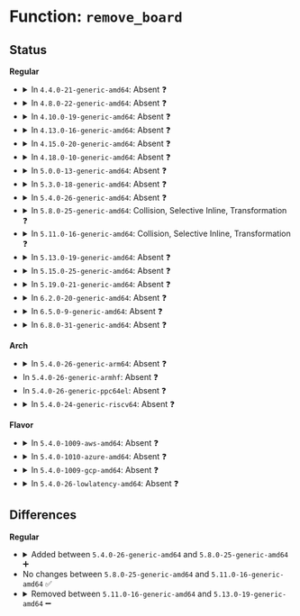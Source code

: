 # Function: <code>remove_board</code>

## Status
<b>Regular</b>
<ul>
<li>
<details>
<summary>In <code>4.4.0-21-generic-amd64</code>: Absent ❓</summary>

```json
{
  "name": "remove_board",
  "collision_type": "Unique Static",
  "inline_type": "Full",
  "funcs": [
    {
      "addr": 18446744071583366009,
      "name": "remove_board",
      "external": false,
      "loc": "drivers/pci/hotplug/pciehp_ctrl.c:134",
      "file": "drivers/pci/hotplug/pciehp_ctrl.c",
      "inline": "not declared, inlined",
      "caller_inline": [
        "drivers/pci/hotplug/pciehp_ctrl.c:pciehp_disable_slot"
      ],
      "caller_func": []
    }
  ],
  "symbols": []
}
```
</details>
</li>
<li>
<details>
<summary>In <code>4.8.0-22-generic-amd64</code>: Absent ❓</summary>

```json
{
  "name": "remove_board",
  "collision_type": "Unique Static",
  "inline_type": "Full",
  "funcs": [
    {
      "addr": 18446744071583679258,
      "name": "remove_board",
      "external": false,
      "loc": "drivers/pci/hotplug/pciehp_ctrl.c:134",
      "file": "drivers/pci/hotplug/pciehp_ctrl.c",
      "inline": "not declared, inlined",
      "caller_inline": [
        "drivers/pci/hotplug/pciehp_ctrl.c:pciehp_disable_slot"
      ],
      "caller_func": []
    }
  ],
  "symbols": []
}
```
</details>
</li>
<li>
<details>
<summary>In <code>4.10.0-19-generic-amd64</code>: Absent ❓</summary>

```json
{
  "name": "remove_board",
  "collision_type": "Unique Static",
  "inline_type": "Full",
  "funcs": [
    {
      "addr": 18446744071583817370,
      "name": "remove_board",
      "external": false,
      "loc": "drivers/pci/hotplug/pciehp_ctrl.c:135",
      "file": "drivers/pci/hotplug/pciehp_ctrl.c",
      "inline": "not declared, inlined",
      "caller_inline": [
        "drivers/pci/hotplug/pciehp_ctrl.c:pciehp_disable_slot"
      ],
      "caller_func": []
    }
  ],
  "symbols": []
}
```
</details>
</li>
<li>
<details>
<summary>In <code>4.13.0-16-generic-amd64</code>: Absent ❓</summary>

```json
{
  "name": "remove_board",
  "collision_type": "Unique Static",
  "inline_type": "Full",
  "funcs": [
    {
      "addr": 18446744071583860351,
      "name": "remove_board",
      "external": false,
      "loc": "drivers/pci/hotplug/pciehp_ctrl.c:135",
      "file": "drivers/pci/hotplug/pciehp_ctrl.c",
      "inline": "not declared, inlined",
      "caller_inline": [
        "drivers/pci/hotplug/pciehp_ctrl.c:pciehp_disable_slot"
      ],
      "caller_func": []
    }
  ],
  "symbols": []
}
```
</details>
</li>
<li>
<details>
<summary>In <code>4.15.0-20-generic-amd64</code>: Absent ❓</summary>

```json
{
  "name": "remove_board",
  "collision_type": "Unique Static",
  "inline_type": "Full",
  "funcs": [
    {
      "addr": 18446744071584123951,
      "name": "remove_board",
      "external": false,
      "loc": "drivers/pci/hotplug/pciehp_ctrl.c:136",
      "file": "drivers/pci/hotplug/pciehp_ctrl.c",
      "inline": "not declared, inlined",
      "caller_inline": [
        "drivers/pci/hotplug/pciehp_ctrl.c:pciehp_disable_slot"
      ],
      "caller_func": []
    }
  ],
  "symbols": []
}
```
</details>
</li>
<li>
<details>
<summary>In <code>4.18.0-10-generic-amd64</code>: Absent ❓</summary>

```json
{
  "name": "remove_board",
  "collision_type": "Static-Static Collision",
  "inline_type": "Full",
  "funcs": [
    {
      "addr": 18446744071584324476,
      "name": "remove_board",
      "external": false,
      "loc": "drivers/pci/hotplug/pciehp_ctrl.c:122",
      "file": "drivers/pci/hotplug/pciehp_ctrl.c",
      "inline": "not declared, inlined",
      "caller_inline": [
        "drivers/pci/hotplug/pciehp_ctrl.c:pciehp_disable_slot"
      ],
      "caller_func": []
    },
    {
      "addr": 18446744071584335703,
      "name": "remove_board",
      "external": false,
      "loc": "drivers/pci/hotplug/shpchp_ctrl.c:338",
      "file": "drivers/pci/hotplug/shpchp_ctrl.c",
      "inline": "not declared, inlined",
      "caller_inline": [
        "drivers/pci/hotplug/shpchp_ctrl.c:shpchp_disable_slot"
      ],
      "caller_func": []
    }
  ],
  "symbols": []
}
```
</details>
</li>
<li>
<details>
<summary>In <code>5.0.0-13-generic-amd64</code>: Absent ❓</summary>

```json
{
  "name": "remove_board",
  "collision_type": "Static-Static Collision",
  "inline_type": "Full",
  "funcs": [
    {
      "addr": 18446744071584417791,
      "name": "remove_board",
      "external": false,
      "loc": "drivers/pci/hotplug/pciehp_ctrl.c:105",
      "file": "drivers/pci/hotplug/pciehp_ctrl.c",
      "inline": "not declared, inlined",
      "caller_inline": [
        "drivers/pci/hotplug/pciehp_ctrl.c:pciehp_disable_slot"
      ],
      "caller_func": []
    },
    {
      "addr": 18446744071584430955,
      "name": "remove_board",
      "external": false,
      "loc": "drivers/pci/hotplug/shpchp_ctrl.c:338",
      "file": "drivers/pci/hotplug/shpchp_ctrl.c",
      "inline": "not declared, inlined",
      "caller_inline": [
        "drivers/pci/hotplug/shpchp_ctrl.c:shpchp_disable_slot"
      ],
      "caller_func": []
    }
  ],
  "symbols": []
}
```
</details>
</li>
<li>
<details>
<summary>In <code>5.3.0-18-generic-amd64</code>: Absent ❓</summary>

```json
{
  "name": "remove_board",
  "collision_type": "Static-Static Collision",
  "inline_type": "Full",
  "funcs": [
    {
      "addr": 18446744071584614099,
      "name": "remove_board",
      "external": false,
      "loc": "drivers/pci/hotplug/pciehp_ctrl.c:107",
      "file": "drivers/pci/hotplug/pciehp_ctrl.c",
      "inline": "not declared, inlined",
      "caller_inline": [
        "drivers/pci/hotplug/pciehp_ctrl.c:pciehp_disable_slot"
      ],
      "caller_func": []
    },
    {
      "addr": 18446744071584627075,
      "name": "remove_board",
      "external": false,
      "loc": "drivers/pci/hotplug/shpchp_ctrl.c:338",
      "file": "drivers/pci/hotplug/shpchp_ctrl.c",
      "inline": "not declared, inlined",
      "caller_inline": [
        "drivers/pci/hotplug/shpchp_ctrl.c:shpchp_disable_slot"
      ],
      "caller_func": []
    }
  ],
  "symbols": []
}
```
</details>
</li>
<li>
<details>
<summary>In <code>5.4.0-26-generic-amd64</code>: Absent ❓</summary>

```json
{
  "name": "remove_board",
  "collision_type": "Static-Static Collision",
  "inline_type": "Full",
  "funcs": [
    {
      "addr": 18446744071584752019,
      "name": "remove_board",
      "external": false,
      "loc": "drivers/pci/hotplug/pciehp_ctrl.c:111",
      "file": "drivers/pci/hotplug/pciehp_ctrl.c",
      "inline": "not declared, inlined",
      "caller_inline": [
        "drivers/pci/hotplug/pciehp_ctrl.c:pciehp_disable_slot"
      ],
      "caller_func": []
    },
    {
      "addr": 18446744071584764771,
      "name": "remove_board",
      "external": false,
      "loc": "drivers/pci/hotplug/shpchp_ctrl.c:338",
      "file": "drivers/pci/hotplug/shpchp_ctrl.c",
      "inline": "not declared, inlined",
      "caller_inline": [
        "drivers/pci/hotplug/shpchp_ctrl.c:shpchp_disable_slot"
      ],
      "caller_func": []
    }
  ],
  "symbols": []
}
```
</details>
</li>
<li>
<details>
<summary>In <code>5.8.0-25-generic-amd64</code>: Collision, Selective Inline, Transformation ❓</summary>

```c
void remove_board(struct controller * ctrl, bool safe_removal)
```

```json
{
  "name": "remove_board",
  "collision_type": "Static-Static Collision",
  "inline_type": "Selective",
  "funcs": [
    {
      "addr": 18446744071585442929,
      "name": "remove_board",
      "external": false,
      "loc": "drivers/pci/hotplug/pciehp_ctrl.c:111",
      "file": "drivers/pci/hotplug/pciehp_ctrl.c",
      "inline": "not declared, inlined",
      "caller_inline": [
        "drivers/pci/hotplug/pciehp_ctrl.c:pciehp_disable_slot"
      ],
      "caller_func": []
    },
    {
      "addr": 0,
      "name": "remove_board",
      "external": false,
      "loc": "drivers/pci/hotplug/shpchp_ctrl.c:338",
      "file": "drivers/pci/hotplug/shpchp_ctrl.c",
      "inline": "seen, unknown",
      "caller_inline": [],
      "caller_func": [
        "drivers/pci/hotplug/shpchp_ctrl.c:shpchp_disable_slot"
      ]
    }
  ],
  "symbols": [
    {
      "addr": 18446744071585457376,
      "name": "remove_board",
      "section": ".text",
      "bind": "STB_LOCAL",
      "size": 187
    },
    {
      "addr": 18446744071585460265,
      "name": "remove_board.cold",
      "section": ".text",
      "bind": "STB_LOCAL",
      "size": 165
    }
  ]
}
```
</details>
</li>
<li>
<details>
<summary>In <code>5.11.0-16-generic-amd64</code>: Collision, Selective Inline, Transformation ❓</summary>

```c
void remove_board(struct controller * ctrl, bool safe_removal)
```

```json
{
  "name": "remove_board",
  "collision_type": "Static-Static Collision",
  "inline_type": "Selective",
  "funcs": [
    {
      "addr": 18446744071585592257,
      "name": "remove_board",
      "external": false,
      "loc": "drivers/pci/hotplug/pciehp_ctrl.c:109",
      "file": "drivers/pci/hotplug/pciehp_ctrl.c",
      "inline": "not declared, inlined",
      "caller_inline": [
        "drivers/pci/hotplug/pciehp_ctrl.c:pciehp_disable_slot"
      ],
      "caller_func": []
    },
    {
      "addr": 0,
      "name": "remove_board",
      "external": false,
      "loc": "drivers/pci/hotplug/shpchp_ctrl.c:337",
      "file": "drivers/pci/hotplug/shpchp_ctrl.c",
      "inline": "seen, unknown",
      "caller_inline": [],
      "caller_func": [
        "drivers/pci/hotplug/shpchp_ctrl.c:shpchp_disable_slot"
      ]
    }
  ],
  "symbols": [
    {
      "addr": 18446744071585604688,
      "name": "remove_board",
      "section": ".text",
      "bind": "STB_LOCAL",
      "size": 187
    },
    {
      "addr": 18446744071591414394,
      "name": "remove_board.cold",
      "section": ".text",
      "bind": "STB_LOCAL",
      "size": 165
    }
  ]
}
```
</details>
</li>
<li>
<details>
<summary>In <code>5.13.0-19-generic-amd64</code>: Absent ❓</summary>

```json
{
  "name": "remove_board",
  "collision_type": "Static-Static Collision",
  "inline_type": "Full",
  "funcs": [
    {
      "addr": 18446744071585470689,
      "name": "remove_board",
      "external": false,
      "loc": "drivers/pci/hotplug/pciehp_ctrl.c:109",
      "file": "drivers/pci/hotplug/pciehp_ctrl.c",
      "inline": "not declared, inlined",
      "caller_inline": [
        "drivers/pci/hotplug/pciehp_ctrl.c:pciehp_disable_slot"
      ],
      "caller_func": []
    },
    {
      "addr": 18446744071585483174,
      "name": "remove_board",
      "external": false,
      "loc": "drivers/pci/hotplug/shpchp_ctrl.c:337",
      "file": "drivers/pci/hotplug/shpchp_ctrl.c",
      "inline": "not declared, inlined",
      "caller_inline": [
        "drivers/pci/hotplug/shpchp_ctrl.c:shpchp_disable_slot"
      ],
      "caller_func": []
    }
  ],
  "symbols": []
}
```
</details>
</li>
<li>
<details>
<summary>In <code>5.15.0-25-generic-amd64</code>: Absent ❓</summary>

```json
{
  "name": "remove_board",
  "collision_type": "Static-Static Collision",
  "inline_type": "Full",
  "funcs": [
    {
      "addr": 18446744071585936993,
      "name": "remove_board",
      "external": false,
      "loc": "drivers/pci/hotplug/pciehp_ctrl.c:109",
      "file": "drivers/pci/hotplug/pciehp_ctrl.c",
      "inline": "not declared, inlined",
      "caller_inline": [
        "drivers/pci/hotplug/pciehp_ctrl.c:pciehp_disable_slot"
      ],
      "caller_func": []
    },
    {
      "addr": 18446744071585949798,
      "name": "remove_board",
      "external": false,
      "loc": "drivers/pci/hotplug/shpchp_ctrl.c:337",
      "file": "drivers/pci/hotplug/shpchp_ctrl.c",
      "inline": "not declared, inlined",
      "caller_inline": [
        "drivers/pci/hotplug/shpchp_ctrl.c:shpchp_disable_slot"
      ],
      "caller_func": []
    }
  ],
  "symbols": []
}
```
</details>
</li>
<li>
<details>
<summary>In <code>5.19.0-21-generic-amd64</code>: Absent ❓</summary>

```json
{
  "name": "remove_board",
  "collision_type": "Static-Static Collision",
  "inline_type": "Full",
  "funcs": [
    {
      "addr": 18446744071587139777,
      "name": "remove_board",
      "external": false,
      "loc": "drivers/pci/hotplug/pciehp_ctrl.c:109",
      "file": "drivers/pci/hotplug/pciehp_ctrl.c",
      "inline": "not declared, inlined",
      "caller_inline": [
        "drivers/pci/hotplug/pciehp_ctrl.c:pciehp_disable_slot"
      ],
      "caller_func": []
    },
    {
      "addr": 18446744071587153878,
      "name": "remove_board",
      "external": false,
      "loc": "drivers/pci/hotplug/shpchp_ctrl.c:337",
      "file": "drivers/pci/hotplug/shpchp_ctrl.c",
      "inline": "not declared, inlined",
      "caller_inline": [
        "drivers/pci/hotplug/shpchp_ctrl.c:shpchp_disable_slot"
      ],
      "caller_func": []
    }
  ],
  "symbols": []
}
```
</details>
</li>
<li>
<details>
<summary>In <code>6.2.0-20-generic-amd64</code>: Absent ❓</summary>

```json
{
  "name": "remove_board",
  "collision_type": "Static-Static Collision",
  "inline_type": "Full",
  "funcs": [
    {
      "addr": 18446744071588342881,
      "name": "remove_board",
      "external": false,
      "loc": "drivers/pci/hotplug/pciehp_ctrl.c:109",
      "file": "drivers/pci/hotplug/pciehp_ctrl.c",
      "inline": "not declared, inlined",
      "caller_inline": [
        "drivers/pci/hotplug/pciehp_ctrl.c:pciehp_disable_slot"
      ],
      "caller_func": []
    },
    {
      "addr": 18446744071588361390,
      "name": "remove_board",
      "external": false,
      "loc": "drivers/pci/hotplug/shpchp_ctrl.c:337",
      "file": "drivers/pci/hotplug/shpchp_ctrl.c",
      "inline": "not declared, inlined",
      "caller_inline": [
        "drivers/pci/hotplug/shpchp_ctrl.c:shpchp_disable_slot"
      ],
      "caller_func": []
    }
  ],
  "symbols": []
}
```
</details>
</li>
<li>
<details>
<summary>In <code>6.5.0-9-generic-amd64</code>: Absent ❓</summary>

```json
{
  "name": "remove_board",
  "collision_type": "Static-Static Collision",
  "inline_type": "Full",
  "funcs": [
    {
      "addr": 18446744071588618973,
      "name": "remove_board",
      "external": false,
      "loc": "drivers/pci/hotplug/pciehp_ctrl.c:109",
      "file": "drivers/pci/hotplug/pciehp_ctrl.c",
      "inline": "not declared, inlined",
      "caller_inline": [
        "drivers/pci/hotplug/pciehp_ctrl.c:pciehp_disable_slot"
      ],
      "caller_func": []
    },
    {
      "addr": 18446744071588637470,
      "name": "remove_board",
      "external": false,
      "loc": "drivers/pci/hotplug/shpchp_ctrl.c:337",
      "file": "drivers/pci/hotplug/shpchp_ctrl.c",
      "inline": "not declared, inlined",
      "caller_inline": [
        "drivers/pci/hotplug/shpchp_ctrl.c:shpchp_disable_slot"
      ],
      "caller_func": []
    }
  ],
  "symbols": []
}
```
</details>
</li>
<li>
<details>
<summary>In <code>6.8.0-31-generic-amd64</code>: Absent ❓</summary>

```json
{
  "name": "remove_board",
  "collision_type": "Static-Static Collision",
  "inline_type": "Full",
  "funcs": [
    {
      "addr": 18446744071588919149,
      "name": "remove_board",
      "external": false,
      "loc": "drivers/pci/hotplug/pciehp_ctrl.c:109",
      "file": "drivers/pci/hotplug/pciehp_ctrl.c",
      "inline": "not declared, inlined",
      "caller_inline": [
        "drivers/pci/hotplug/pciehp_ctrl.c:pciehp_disable_slot"
      ],
      "caller_func": []
    },
    {
      "addr": 18446744071588937790,
      "name": "remove_board",
      "external": false,
      "loc": "drivers/pci/hotplug/shpchp_ctrl.c:337",
      "file": "drivers/pci/hotplug/shpchp_ctrl.c",
      "inline": "not declared, inlined",
      "caller_inline": [
        "drivers/pci/hotplug/shpchp_ctrl.c:shpchp_disable_slot"
      ],
      "caller_func": []
    }
  ],
  "symbols": []
}
```
</details>
</li>
</ul>
<b>Arch</b>
<ul>
<li>
<details>
<summary>In <code>5.4.0-26-generic-arm64</code>: Absent ❓</summary>

```json
{
  "name": "remove_board",
  "collision_type": "Static-Static Collision",
  "inline_type": "Full",
  "funcs": [
    {
      "addr": 18446603336497015300,
      "name": "remove_board",
      "external": false,
      "loc": "drivers/pci/hotplug/pciehp_ctrl.c:111",
      "file": "drivers/pci/hotplug/pciehp_ctrl.c",
      "inline": "not declared, inlined",
      "caller_inline": [
        "drivers/pci/hotplug/pciehp_ctrl.c:pciehp_disable_slot"
      ],
      "caller_func": []
    },
    {
      "addr": 18446603336497029296,
      "name": "remove_board",
      "external": false,
      "loc": "drivers/pci/hotplug/shpchp_ctrl.c:338",
      "file": "drivers/pci/hotplug/shpchp_ctrl.c",
      "inline": "not declared, inlined",
      "caller_inline": [
        "drivers/pci/hotplug/shpchp_ctrl.c:shpchp_disable_slot"
      ],
      "caller_func": []
    }
  ],
  "symbols": []
}
```
</details>
</li>
<li>
In <code>5.4.0-26-generic-armhf</code>: Absent ❓
</li>
<li>
In <code>5.4.0-26-generic-ppc64el</code>: Absent ❓
</li>
<li>
<details>
<summary>In <code>5.4.0-24-generic-riscv64</code>: Absent ❓</summary>

```json
{
  "name": "remove_board",
  "collision_type": "Static-Static Collision",
  "inline_type": "Full",
  "funcs": [
    {
      "addr": 18446743936275674998,
      "name": "remove_board",
      "external": false,
      "loc": "drivers/pci/hotplug/pciehp_ctrl.c:111",
      "file": "drivers/pci/hotplug/pciehp_ctrl.c",
      "inline": "not declared, inlined",
      "caller_inline": [
        "drivers/pci/hotplug/pciehp_ctrl.c:pciehp_disable_slot"
      ],
      "caller_func": []
    },
    {
      "addr": 18446743936275687012,
      "name": "remove_board",
      "external": false,
      "loc": "drivers/pci/hotplug/shpchp_ctrl.c:338",
      "file": "drivers/pci/hotplug/shpchp_ctrl.c",
      "inline": "not declared, inlined",
      "caller_inline": [
        "drivers/pci/hotplug/shpchp_ctrl.c:shpchp_disable_slot"
      ],
      "caller_func": []
    }
  ],
  "symbols": []
}
```
</details>
</li>
</ul>
<b>Flavor</b>
<ul>
<li>
<details>
<summary>In <code>5.4.0-1009-aws-amd64</code>: Absent ❓</summary>

```json
{
  "name": "remove_board",
  "collision_type": "Static-Static Collision",
  "inline_type": "Full",
  "funcs": [
    {
      "addr": 18446744071584700835,
      "name": "remove_board",
      "external": false,
      "loc": "drivers/pci/hotplug/pciehp_ctrl.c:111",
      "file": "drivers/pci/hotplug/pciehp_ctrl.c",
      "inline": "not declared, inlined",
      "caller_inline": [
        "drivers/pci/hotplug/pciehp_ctrl.c:pciehp_disable_slot"
      ],
      "caller_func": []
    },
    {
      "addr": 18446744071584713587,
      "name": "remove_board",
      "external": false,
      "loc": "drivers/pci/hotplug/shpchp_ctrl.c:338",
      "file": "drivers/pci/hotplug/shpchp_ctrl.c",
      "inline": "not declared, inlined",
      "caller_inline": [
        "drivers/pci/hotplug/shpchp_ctrl.c:shpchp_disable_slot"
      ],
      "caller_func": []
    }
  ],
  "symbols": []
}
```
</details>
</li>
<li>
<details>
<summary>In <code>5.4.0-1010-azure-amd64</code>: Absent ❓</summary>

```json
{
  "name": "remove_board",
  "collision_type": "Static-Static Collision",
  "inline_type": "Full",
  "funcs": [
    {
      "addr": 18446744071584631603,
      "name": "remove_board",
      "external": false,
      "loc": "drivers/pci/hotplug/pciehp_ctrl.c:111",
      "file": "drivers/pci/hotplug/pciehp_ctrl.c",
      "inline": "not declared, inlined",
      "caller_inline": [
        "drivers/pci/hotplug/pciehp_ctrl.c:pciehp_disable_slot"
      ],
      "caller_func": []
    },
    {
      "addr": 18446744071584644355,
      "name": "remove_board",
      "external": false,
      "loc": "drivers/pci/hotplug/shpchp_ctrl.c:338",
      "file": "drivers/pci/hotplug/shpchp_ctrl.c",
      "inline": "not declared, inlined",
      "caller_inline": [
        "drivers/pci/hotplug/shpchp_ctrl.c:shpchp_disable_slot"
      ],
      "caller_func": []
    }
  ],
  "symbols": []
}
```
</details>
</li>
<li>
<details>
<summary>In <code>5.4.0-1009-gcp-amd64</code>: Absent ❓</summary>

```json
{
  "name": "remove_board",
  "collision_type": "Static-Static Collision",
  "inline_type": "Full",
  "funcs": [
    {
      "addr": 18446744071584702179,
      "name": "remove_board",
      "external": false,
      "loc": "drivers/pci/hotplug/pciehp_ctrl.c:111",
      "file": "drivers/pci/hotplug/pciehp_ctrl.c",
      "inline": "not declared, inlined",
      "caller_inline": [
        "drivers/pci/hotplug/pciehp_ctrl.c:pciehp_disable_slot"
      ],
      "caller_func": []
    },
    {
      "addr": 18446744071584714931,
      "name": "remove_board",
      "external": false,
      "loc": "drivers/pci/hotplug/shpchp_ctrl.c:338",
      "file": "drivers/pci/hotplug/shpchp_ctrl.c",
      "inline": "not declared, inlined",
      "caller_inline": [
        "drivers/pci/hotplug/shpchp_ctrl.c:shpchp_disable_slot"
      ],
      "caller_func": []
    }
  ],
  "symbols": []
}
```
</details>
</li>
<li>
<details>
<summary>In <code>5.4.0-26-lowlatency-amd64</code>: Absent ❓</summary>

```json
{
  "name": "remove_board",
  "collision_type": "Static-Static Collision",
  "inline_type": "Full",
  "funcs": [
    {
      "addr": 18446744071584809827,
      "name": "remove_board",
      "external": false,
      "loc": "drivers/pci/hotplug/pciehp_ctrl.c:111",
      "file": "drivers/pci/hotplug/pciehp_ctrl.c",
      "inline": "not declared, inlined",
      "caller_inline": [
        "drivers/pci/hotplug/pciehp_ctrl.c:pciehp_disable_slot"
      ],
      "caller_func": []
    },
    {
      "addr": 18446744071584822515,
      "name": "remove_board",
      "external": false,
      "loc": "drivers/pci/hotplug/shpchp_ctrl.c:338",
      "file": "drivers/pci/hotplug/shpchp_ctrl.c",
      "inline": "not declared, inlined",
      "caller_inline": [
        "drivers/pci/hotplug/shpchp_ctrl.c:shpchp_disable_slot"
      ],
      "caller_func": []
    }
  ],
  "symbols": []
}
```
</details>
</li>
</ul>

## Differences
<b>Regular</b>
<ul>
<li>
<details>
<summary>Added between <code>5.4.0-26-generic-amd64</code> and <code>5.8.0-25-generic-amd64</code> ➕</summary>

```c
void remove_board(struct controller * ctrl, bool safe_removal)
```
</details>
</li>
<li>
No changes between <code>5.8.0-25-generic-amd64</code> and <code>5.11.0-16-generic-amd64</code> ✅
</li>
<li>
<details>
<summary>Removed between <code>5.11.0-16-generic-amd64</code> and <code>5.13.0-19-generic-amd64</code> ➖</summary>

```c
void remove_board(struct controller * ctrl, bool safe_removal)
```
</details>
</li>
</ul>
